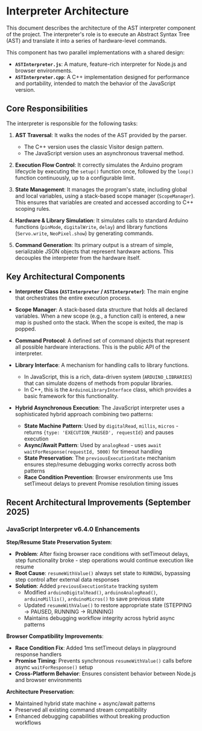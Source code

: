 # Interpreter Architecture

This document describes the architecture of the AST interpreter component of the project. The interpreter's role is to execute an Abstract Syntax Tree (AST) and translate it into a series of hardware-level commands. 

This component has two parallel implementations with a shared design:

-   **`ASTInterpreter.js`**: A mature, feature-rich interpreter for Node.js and browser environments.
-   **`ASTInterpreter.cpp`**: A C++ implementation designed for performance and portability, intended to match the behavior of the JavaScript version.

## Core Responsibilities

The interpreter is responsible for the following tasks:

1.  **AST Traversal**: It walks the nodes of the AST provided by the parser.
    -   The C++ version uses the classic Visitor design pattern.
    -   The JavaScript version uses an asynchronous traversal method.

2.  **Execution Flow Control**: It correctly simulates the Arduino program lifecycle by executing the `setup()` function once, followed by the `loop()` function continuously, up to a configurable limit.

3.  **State Management**: It manages the program's state, including global and local variables, using a stack-based scope manager (`ScopeManager`). This ensures that variables are created and accessed according to C++ scoping rules.

4.  **Hardware & Library Simulation**: It simulates calls to standard Arduino functions (`pinMode`, `digitalWrite`, `delay`) and library functions (`Servo.write`, `NeoPixel.show`) by generating commands.

5.  **Command Generation**: Its primary output is a stream of simple, serializable JSON objects that represent hardware actions. This decouples the interpreter from the hardware itself.

## Key Architectural Components

-   **Interpreter Class (`ASTInterpreter` / `ASTInterpreter`)**: The main engine that orchestrates the entire execution process.

-   **Scope Manager**: A stack-based data structure that holds all declared variables. When a new scope (e.g., a function call) is entered, a new map is pushed onto the stack. When the scope is exited, the map is popped.

-   **Command Protocol**: A defined set of command objects that represent all possible hardware interactions. This is the public API of the interpreter.

-   **Library Interface**: A mechanism for handling calls to library functions. 
    -   In JavaScript, this is a rich, data-driven system (`ARDUINO_LIBRARIES`) that can simulate dozens of methods from popular libraries.
    -   In C++, this is the `ArduinoLibraryInterface` class, which provides a basic framework for this functionality.

-   **Hybrid Asynchronous Execution**: The JavaScript interpreter uses a sophisticated hybrid approach combining two patterns:
    -   **State Machine Pattern**: Used by `digitalRead`, `millis`, `micros` - returns `{type: 'EXECUTION_PAUSED', requestId}` and pauses execution
    -   **Async/Await Pattern**: Used by `analogRead` - uses `await waitForResponse(requestId, 5000)` for timeout handling
    -   **State Preservation**: The `previousExecutionState` mechanism ensures step/resume debugging works correctly across both patterns
    -   **Race Condition Prevention**: Browser environments use 1ms setTimeout delays to prevent Promise resolution timing issues

## Recent Architectural Improvements (September 2025)

### JavaScript Interpreter v6.4.0 Enhancements

**Step/Resume State Preservation System**:
- **Problem**: After fixing browser race conditions with setTimeout delays, step functionality broke - step operations would continue execution like resume
- **Root Cause**: `resumeWithValue()` always set state to `RUNNING`, bypassing step control after external data responses
- **Solution**: Added `previousExecutionState` tracking system
  - Modified `arduinoDigitalRead()`, `arduinoAnalogRead()`, `arduinoMillis()`, `arduinoMicros()` to save previous state
  - Updated `resumeWithValue()` to restore appropriate state (STEPPING → PAUSED, RUNNING → RUNNING)
  - Maintains debugging workflow integrity across hybrid async patterns

**Browser Compatibility Improvements**:
- **Race Condition Fix**: Added 1ms setTimeout delays in playground response handlers
- **Promise Timing**: Prevents synchronous `resumeWithValue()` calls before async `waitForResponse()` setup
- **Cross-Platform Behavior**: Ensures consistent behavior between Node.js and browser environments

**Architecture Preservation**:
- Maintained hybrid state machine + async/await patterns
- Preserved all existing command stream compatibility
- Enhanced debugging capabilities without breaking production workflows
